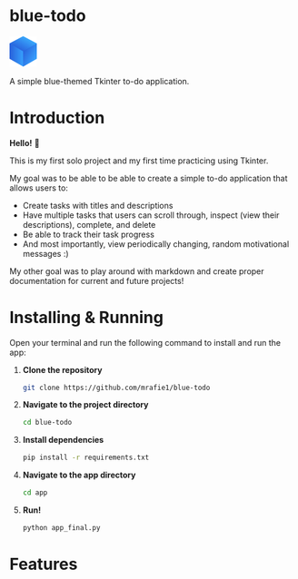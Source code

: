 # blue-todo
<img src="/app/src/icon.png" width="48">

A simple blue-themed Tkinter to-do application.

# Introduction

**Hello!** 👋

This is my first solo project and my first time practicing using Tkinter.

My goal was to be able to be able to create a simple to-do application that allows users to:
- Create tasks with titles and descriptions
- Have multiple tasks that users can scroll through, inspect (view their descriptions), complete, and delete
- Be able to track their task progress
- And most importantly, view periodically changing, random motivational messages :)

My other goal was to play around with markdown and create proper documentation for current and future projects!

# Installing & Running
Open your terminal and run the following command to install and run the app:

1. **Clone the repository**

   ```bash
   git clone https://github.com/mrafie1/blue-todo
   ```
2. **Navigate to the project directory**
   ```bash
   cd blue-todo
   ```
3. **Install dependencies**
   ```bash
   pip install -r requirements.txt
   ```
4. **Navigate to the app directory**
   ```bash
   cd app
   ```
5. **Run!**
   ```bash
   python app_final.py
   ```
   

# Features
